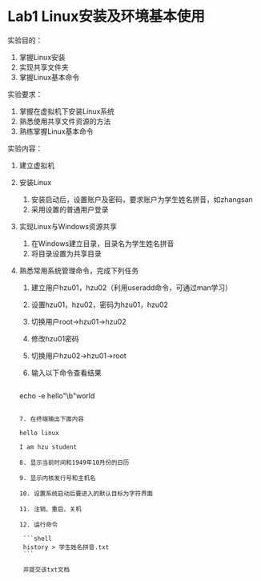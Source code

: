 # Lab1 Linux安装及环境基本使用

实验目的：

1. 掌握Linux安装
2. 实现共享文件夹
3. 掌握Linux基本命令

实验要求：

1. 掌握在虚拟机下安装Linux系统
2. 熟悉使用共享文件资源的方法
3. 熟练掌握Linux基本命令

实验内容：

1. 建立虚拟机

2. 安装Linux

   1. 安装启动后，设置账户及密码，要求账户为学生姓名拼音，如zhangsan
   2. 采用设置的普通用户登录

3. 实现Linux与Windows资源共享

   1. 在Windows建立目录，目录名为学生姓名拼音
   2. 将目录设置为共享目录

4. 熟悉常用系统管理命令，完成下列任务

   1. 建立用户hzu01，hzu02（利用useradd命令，可通过man学习）

   2. 设置hzu01，hzu02，密码为hzu01，hzu02

   3. 切换用户root->hzu01->hzu02

   4. 修改hzu01密码

   5. 切换用户hzu02->hzu01->root

   6. 输入以下命令查看结果

      ```shell
   echo -e hello"\b"world
      ```

   7. 在终端输出下面内容

      hello linux

      I am hzu student

   8. 显示当前时间和1949年10月份的日历

   9. 显示内核发行号和主机名
   
   10. 设置系统启动后要进入的默认目标为字符界面
   
   11. 注销、重启、关机
   
   12. 运行命令 
   
       ```shell
       history > 学生姓名拼音.txt
       ```
   
       并提交该txt文档

